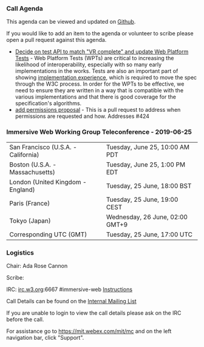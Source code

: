 ### Call Agenda

This agenda can be viewed and updated on [Github](https://github.com/immersive-web/administrivia/blob/master/meetings/wg/2019-06-25-Immersive_Web_Working_Group_Teleconference-agenda.md).

If you would like to add an item to the agenda or volunteer to scribe please open a pull request against this agenda.

* [Decide on test API to match "VR complete" and update Web Platform Tests](https://github.com/immersive-web/webxr/issues/691) - Web Platform Tests (WPTs) are critical to increasing the likelihood of interoperability, especially with so many early implementations in the works. Tests are also an important part of showing [implementation experience](https://www.w3.org/2019/Process-20190301/#implementation-experience), which is required to move the spec through the W3C process. In order for the WPTs to be effective, we need to ensure they are written in a way that is compatible with the various implementations and that there is good coverage for the specification's algorithms.
* [add permissions proposal](https://github.com/immersive-web/webxr/pull/689) - This is a pull request to address when permissions are requested and how. Addresses #424 

### Immersive Web Working Group Teleconference - 2019-06-25

<table>
<tr><td> San Francisco (U.S.A. - California) <td> Tuesday, June 25, 10:00 AM PDT
<tr><td> Boston (U.S.A. - Massachusetts) <td> Tuesday, June 25, 1:00 PM EDT
<tr><td> London (United Kingdom - England) <td> Tuesday, 25 June, 18:00 BST
<tr><td> Paris (France) <td> Tuesday, 25 June, 19:00 CEST
<tr><td> Tokyo (Japan) <td> Wednesday, 26 June, 02:00 GMT+9
<tr><td> Corresponding UTC (GMT) <td> Tuesday, 25 June, 17:00 UTC
</table>

### Logistics

Chair: Ada Rose Cannon

Scribe:

IRC: [irc.w3.org](http://irc.w3.org/):6667 #immersive-web [Instructions](https://github.com/immersive-web/administrivia/blob/master/IRC.md)

Call Details can be found on the [Internal Mailing List](https://lists.w3.org/Archives/Member/internal-immersive-web/2019Feb/0002.html)

If you are unable to login to view the call details please ask on the IRC before the call.

For assistance go to https://mit.webex.com/mit/mc  and on the left navigation bar, click "Support".
          
